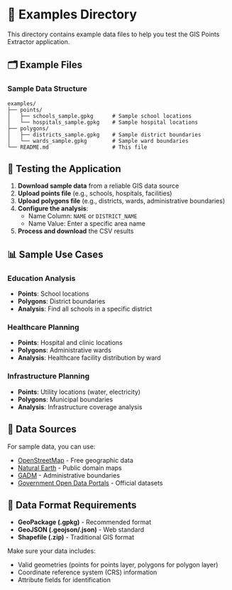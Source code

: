 # 📁 Examples Directory

This directory contains example data files to help you test the GIS Points Extractor application.

## 🗂️ Example Files

### Sample Data Structure

```
examples/
├── points/
│   ├── schools_sample.gpkg      # Sample school locations
│   └── hospitals_sample.gpkg    # Sample hospital locations
├── polygons/
│   ├── districts_sample.gpkg    # Sample district boundaries
│   └── wards_sample.gpkg        # Sample ward boundaries
└── README.md                    # This file
```

## 🧪 Testing the Application

1. **Download sample data** from a reliable GIS data source
2. **Upload points file** (e.g., schools, hospitals, facilities)
3. **Upload polygons file** (e.g., districts, wards, administrative boundaries)
4. **Configure the analysis**:
   - Name Column: `NAME` or `DISTRICT_NAME`
   - Name Value: Enter a specific area name
5. **Process and download** the CSV results

## 📊 Sample Use Cases

### Education Analysis
- **Points**: School locations
- **Polygons**: District boundaries
- **Analysis**: Find all schools in a specific district

### Healthcare Planning
- **Points**: Hospital and clinic locations
- **Polygons**: Administrative wards
- **Analysis**: Healthcare facility distribution by ward

### Infrastructure Planning
- **Points**: Utility locations (water, electricity)
- **Polygons**: Municipal boundaries
- **Analysis**: Infrastructure coverage analysis

## 🔗 Data Sources

For sample data, you can use:
- [OpenStreetMap](https://www.openstreetmap.org/) - Free geographic data
- [Natural Earth](https://www.naturalearthdata.com/) - Public domain maps
- [GADM](https://gadm.org/) - Administrative boundaries
- [Government Open Data Portals](https://data.gov/) - Official datasets

## 📝 Data Format Requirements

- **GeoPackage (.gpkg)** - Recommended format
- **GeoJSON (.geojson/.json)** - Web standard
- **Shapefile (.zip)** - Traditional GIS format

Make sure your data includes:
- Valid geometries (points for points layer, polygons for polygon layer)
- Coordinate reference system (CRS) information
- Attribute fields for identification 